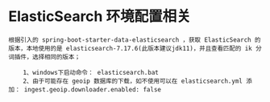 # ElasticSearch 环境配置相关

    根据引入的 spring-boot-starter-data-elasticsearch ，获取 ElasticSearch 的版本，本地使用的是 elasticsearch-7.17.6(此版本建议jdk11)，并且查看匹配的 ik 分词插件，选择相同的版本；

        1、windows下启动命令： elasticsearch.bat
        2、由于可能存在 geoip 数据库的下载，如不使用可以在 elasticsearch.yml 添加： ingest.geoip.downloader.enabled: false
